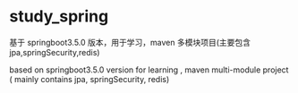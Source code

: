 # study_spring

基于 springboot3.5.0 版本，用于学习，maven 多模块项目(主要包含 jpa,springSecurity,redis)

based on springboot3.5.0 version for learning , maven multi-module project ( mainly contains jpa, springSecurity, redis)